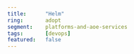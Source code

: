 ```yaml
---
title:      "Helm"
ring:       adopt
segment:    platforms-and-aoe-services
tags:       [devops]
featured:   false
---
```

